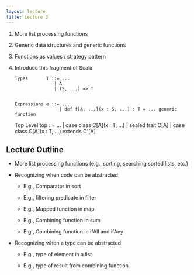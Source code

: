 ```yaml
---
layout: lecture
title: Lecture 3
---
```


1. More list processing functions

1. Generic data structures and generic functions

1. Functions as values / strategy pattern

1. Introduce this fragment of Scala:

       Types       T ::= ...
                      | A
                      | (S, ...) => T


       Expressions e ::= ...
                        | def f[A, ...](x : S, ...) : T = ... generic function

      Top Level top ::= ...
                      | case class C\[A](x : T, ...)
                      | sealed trait C\[A]
                      | case class C\[A](x : T, ...) extends C'\[A]


Lecture Outline
---------------

- More list processing functions (e.g., sorting, searching sorted lists, etc.)

- Recognizing when code can be abstracted

  - E.g., Comparator in sort

  - E.g., filtering predicate in filter

  - E.g., Mapped function in map

  - E.g., Combining function in sum

  - E.g., Combining function in ifAll and ifAny

- Recognizing when a type can be abstracted

  - E.g., type of element in a list

  - E.g., type of result from combining function

